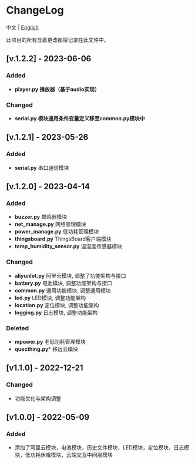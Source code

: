 # ChangeLog

中文 | [English](./CHANGELOG.md)

此项目的所有显着更改都将记录在此文件中。

## [v.1.2.2] - 2023-06-06

### Added

- **player.py 播放器（基于audio实现）**

### Changed

- **serial.py 模块通用条件变量定义移至common.py模块中**

## [v.1.2.1] - 2023-05-26

### Added

- **serial.py** 串口通信模块

## [v.1.2.0] - 2023-04-14

### Added

- **buzzer.py** 蜂鸣器模块
- **net_manage.py** 网络管理模块
- **power_manage.py** 低功耗管理模块
- **thingsboard.py** ThingsBoard客户端模块
- **temp_humidity_sensor.py** 温湿度传感器模块

### Changed

- **aliyunIot.py** 阿里云模块, 调整了功能架构与接口
- **battery.py** 电池模块, 调整功能架构与接口
- **common.py** 通用功能模块, 调整通用模块
- **led.py** LED模块, 调整功能架构
- **location.py** 定位模块, 调整功能架构
- **logging.py** 日志模块, 调整功能架构

### Deleted

- **mpower.py** 老低功耗管理模块
- **quecthing.py*** 移远云模块

## [v1.1.0] - 2022-12-21

### Changed

- 功能优化与架构调整

## [v1.0.0] - 2022-05-09

### Added

- 添加了阿里云模块，电池模块，历史文件模块，LED模块，定位模块，日志模块，低功耗休眠模块，云端交互中间层模块
